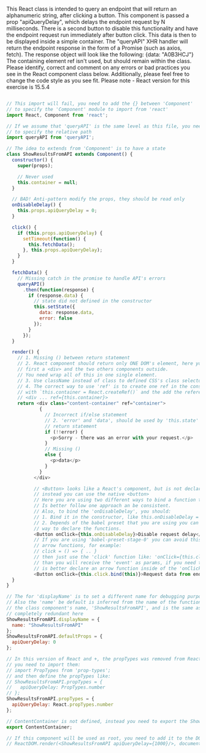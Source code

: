 This React class is intended to query an endpoint that will return an alphanumeric string, after clicking a button.
This component is passed a prop "apiQueryDelay", which delays the endpoint request by N milliseconds. There is a 
second button to disable this functionality and have the endpoint request run immediately after button click.
This data is then to be displayed inside a simple container.
The "queryAPI" XHR handler will return the endpoint response in the form of a Promise (such as axios, fetch).
The response object will look like the following: {data: "A0B3HCJ"}
The containing element ref isn't used, but should remain within the class.
Please identify, correct and comment on any errors or bad practices you see in the React component class below.
Additionally, please feel free to change the code style as you see fit.
Please note - React version for this exercise is 15.5.4

```js

// This import will fail, you need to add the {} between 'Component' 
// to specify the 'Component' module to import from 'react'
import React, Component from 'react';

// If we assume that 'queryAPI' is the same level as this file, you need to add './'
// to specify the relative path
import queryAPI from 'queryAPI';

// The idea to extends from 'Component' is to have a state
class ShowResultsFromAPI extends Component() {
  constructor() {
    super(props);

    // Never used
    this.container = null;
  }

  // BAD! Anti-pattern modify the props, they should be read only
  onDisableDelay() {
    this.props.apiQueryDelay = 0;
  }

  click() {
    if (this.props.apiQueryDelay) {
      setTimeout(function() {
        this.fetchData();
      }, this.props.apiQueryDelay);
    }
  }

  fetchData() {
    // Missing catch in the promise to handle API's errors
    queryAPI()
      .then(function(response) {
        if (response.data) {
          // state did not defined in the constructor
          this.setState({
            data: response.data,
            error: false
          });
        }
      });
  }

  render() {
    // 1. Missing () between return statement
    // 2. React component should return only ONE DOM's element, here you are returning
    // first a <div> and the two others components outside.
    // You need wrap all of this in one single element.
    // 3. Use className instead of class to defined CSS's class selectors
    // 4. The correct way to use 'ref' is to create one ref in the constructor 
    // with `this.container = React.createRef()` and the add the reference here
    // <div ... ref={this.container}>
    return <div class="content-container" ref="container">
            {
              // Incorrect if/else statement
              // 2. 'error' and 'data', should be used by 'this.state' or declared before the
              // return statement
              if (!!error) {
                <p>Sorry - there was an error with your request.</p>
              }
              // Missing ()
              else {
                <p>data</p>
              }
            }
          </div>

          // <Button> looks like a React's component, but is not declared, 
          // instead you can use the native <button>
          // Here you are using two different ways to bind a function to an event
          // Is better follow one approach an be consistent.
          // Also, to bind the 'onDisableDelay', you should:
          // 1. Bind it in the constructor, like this.onDisableDelay = this.onDisableDelay.bind(this)
          // 2. Depends of the babel preset that you are using you can handle this with a different
          // way to declare the functions.
          <Button onClick={this.onDisableDelay}>Disable request delay</Button>.
          // If you are using 'babel-preset-stage-0' you can avoid this defining your methods as 
          // arrow functions, for example:
          // click = () => { .. }
          // then just use the 'click' function like: 'onClick={this.click}', but be aware
          // than you will receive the 'event' as params, if you need to pass a param,
          // is better declare an arrow function inside of the 'onClick'
          <Button onClick={this.click.bind(this)}>Request data from endpoint</Button>
  }
}

// The for 'displayName' is to set a different name for debugging purposes.
// Also the 'name' be default is inferred from the name of the function, in this case
// the class component's name, 'ShowResultsFromAPI', and is the same as the given name,
// completely redundant here
ShowResultsFromAPI.displayName = {
  name: "ShowResultsFromAPI"
};
ShowResultsFromAPI.defaultProps = {
  apiQueryDelay: 0
};

// In this version of React and +, the propTypes was removed from React,
// you need to import them:
// import PropTypes from 'prop-types';
// and then define the propTypes like:
// ShowResultsFromAPI.propTypes = {
//   apiQueryDelay: PropTypes.number
// };
ShowResultsFromAPI.propTypes = {
  apiQueryDelay: React.propTypes.number
};

// ContentContainer is not defined, instead you need to export the ShowResultsFromAPI
export ContentContainer;

// If this component will be used as root, you need to add it to the DOM, like:
// ReactDOM.render(<ShowResultsFromAPI apiQueryDelay={1000}/>, document.getElementById("root"));
```
